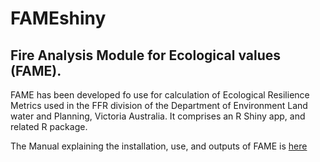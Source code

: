 FAMEshiny
===================================
Fire Analysis Module for Ecological values (FAME). 
---------------------------------------
FAME has been developed fo use for calculation  of Ecological Resilience Metrics 
used in the FFR division of the Department of Environment Land water and Planning, Victoria
Australia. It comprises an R Shiny app, and related R package. 

The Manual explaining the installation, use, and  outputs of FAME is  [here](./Manual/FAMEv3_User_Manual.pdf)

